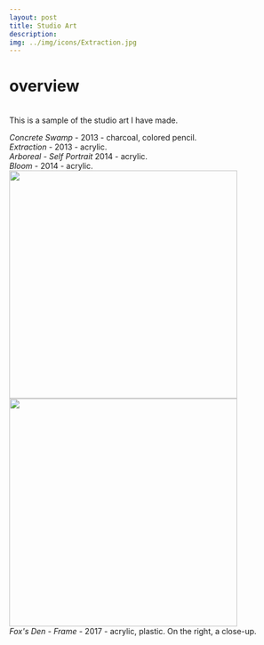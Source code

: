 ```yaml
---
layout: post
title: Studio Art
description: 
img: ../img/icons/Extraction.jpg
---
```


# overview
<br/> This is a sample of the studio art I have made. 
<div class="imag_row">
	<img class="col three" src="../../img/studio/King_Frog.jpg" alt=""/>
</div>
<div class="col three caption">
<i>Concrete Swamp</i> - 2013 - charcoal, colored pencil. </div>

<div class="imag_row">
	<img class="col three" src="../../img/studio/Extraction.jpg" alt="" />
</div>
<div class="col three caption">
<i>Extraction</i> - 2013 - acrylic. </div>

<div class="imag_row">
	<img class="col three" src="../../img/studio/Arboreal_Self_Portrait.jpg" alt="" />
</div>
<div class="col three caption">
<i>Arboreal - Self Portrait</i> 2014 - acrylic.</div>

<div class="imag_row">
	<img class="col three" src="../../img/studio/Bloom.jpg" alt="" />
</div>
<div class="col three caption">
<i>Bloom</i> - 2014 - acrylic. </div>

<div class="imag_row">
	<img class="col one-alt" style ="height:410px;" src="../../img/studio/frame.jpg" alt="" />
	<img class="col one-alt" style ="height:410px;" src="../../img/studio/frame-closeup.jpg" alt="" />
</div>
<div class="col three caption">
<i>Fox's Den - Frame</i> - 2017 - acrylic, plastic. On the right, a close-up.</div>


